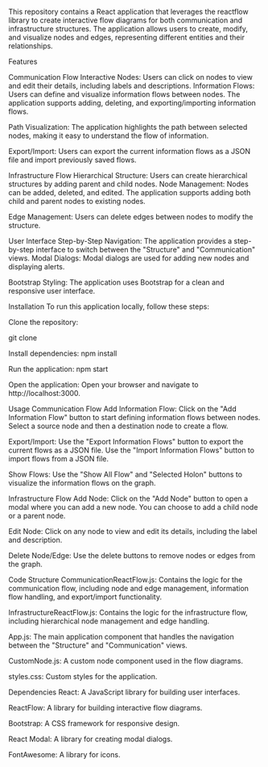 This repository contains a React application that leverages the reactflow library to create interactive flow diagrams for both communication and infrastructure structures. The application allows users to create, modify, and visualize nodes and edges, representing different entities and their relationships.

Features

Communication Flow Interactive Nodes: Users can click on nodes to view and edit their details, including labels and descriptions.
Information Flows: Users can define and visualize information flows between nodes. The application supports adding, deleting, and exporting/importing information flows.

Path Visualization: The application highlights the path between selected nodes, making it easy to understand the flow of information.

Export/Import: Users can export the current information flows as a JSON file and import previously saved flows.

Infrastructure Flow Hierarchical Structure: Users can create hierarchical structures by adding parent and child nodes.
Node Management: Nodes can be added, deleted, and edited. The application supports adding both child and parent nodes to existing nodes.

Edge Management: Users can delete edges between nodes to modify the structure.

User Interface Step-by-Step Navigation: The application provides a step-by-step interface to switch between the "Structure" and "Communication" views.
Modal Dialogs: Modal dialogs are used for adding new nodes and displaying alerts.

Bootstrap Styling: The application uses Bootstrap for a clean and responsive user interface.

Installation To run this application locally, follow these steps:

Clone the repository:

git clone 

Install dependencies: npm install

Run the application: npm start

Open the application: Open your browser and navigate to http://localhost:3000.

Usage Communication Flow Add Information Flow: Click on the "Add Information Flow" button to start defining information flows between nodes. Select a source node and then a destination node to create a flow.

Export/Import: Use the "Export Information Flows" button to export the current flows as a JSON file. Use the "Import Information Flows" button to import flows from a JSON file.

Show Flows: Use the "Show All Flow" and "Selected Holon" buttons to visualize the information flows on the graph.

Infrastructure Flow Add Node: Click on the "Add Node" button to open a modal where you can add a new node. You can choose to add a child node or a parent node.

Edit Node: Click on any node to view and edit its details, including the label and description.

Delete Node/Edge: Use the delete buttons to remove nodes or edges from the graph.

Code Structure CommunicationReactFlow.js: Contains the logic for the communication flow, including node and edge management, information flow handling, and export/import functionality.

InfrastructureReactFlow.js: Contains the logic for the infrastructure flow, including hierarchical node management and edge handling.

App.js: The main application component that handles the navigation between the "Structure" and "Communication" views.

CustomNode.js: A custom node component used in the flow diagrams.

styles.css: Custom styles for the application.

Dependencies React: A JavaScript library for building user interfaces.

ReactFlow: A library for building interactive flow diagrams.

Bootstrap: A CSS framework for responsive design.

React Modal: A library for creating modal dialogs.

FontAwesome: A library for icons.

